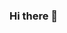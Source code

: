 ### Hi there 👋

<!--
**ST1LLWATER/ST1LLWATER** is a ✨ _special_ ✨ repository because its `README.md` (this file) appears on your GitHub profile.

Here are some ideas to get you started:

- 🔭 I’m currently working on MERN Stack
- 🌱 I’m currently learning Web Development
- 🤔 I’m looking for help with Js
- 📫 How to reach me: Discord: STILLWATER;#4723
- 😄 Pronouns: He/Him
- ⚡ Fun fact: Mitochondria Is The Powerhouse Of The Cell;
-->

